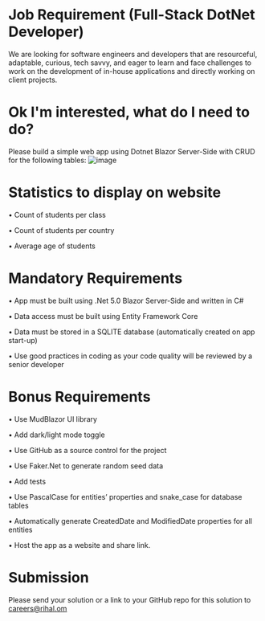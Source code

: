 # Job Requirement (Full-Stack DotNet Developer)
We are looking for software engineers and developers that are resourceful, adaptable, curious, tech savvy, and eager to learn and face challenges to work on the development of in-house applications and directly working on client projects.

# Ok I'm interested, what do I need to do?
Please build a simple web app using Dotnet Blazor Server-Side with CRUD for the following tables:
![image](https://user-images.githubusercontent.com/71645462/139626325-c8ae8e6e-4013-4048-9147-b72f38ef318e.png)

# Statistics to display on website
•	Count of students per class

•	Count of students per country

•	Average age of students

# Mandatory Requirements
•	App must be built using .Net 5.0 Blazor Server-Side and written in C#

•	Data access must be built using Entity Framework Core

•	Data must be stored in a SQLITE database (automatically created on app start-up)

•	Use good practices in coding as your code quality will be reviewed by a senior developer

# Bonus Requirements
•	Use MudBlazor UI library

•	Add dark/light mode toggle

•	Use GitHub as a source control for the project

•	Use Faker.Net to generate random seed data

•	Add tests

•	Use PascalCase for entities’ properties and snake_case for database tables

•	Automatically generate CreatedDate and ModifiedDate properties for all entities

•	Host the app as a website and share link.

# Submission
Please send your solution or a link to your GitHub repo for this solution to careers@rihal.om
